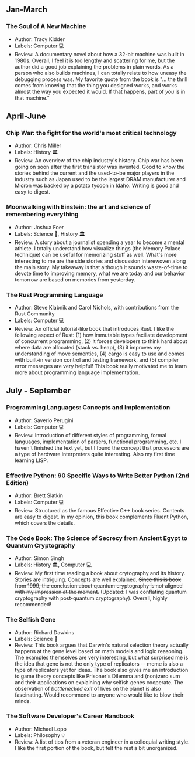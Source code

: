 ## Jan-March
### The Soul of A New Machine
- Author: Tracy Kidder
- Labels: Computer :computer:
- Review: A documentary novel about how a 32-bit machine was built in 1980s. Overall, I feel it is too lengthy and scattering for me, but the author did a good job explaining the problems in plain words. As a person who also builds machines, I can totally relate to how uneasy the debugging process was. My favorite quote from the book is "... the thrill comes from knowing that the thing you designed works, and works almost the way you expected it would. If that happens, part of *you* is in that machine."

## April-June
### Chip War: the fight for the world's most critical technology
- Author: Chris Miller
- Labels: History :classical_building:
- Review: An overview of the chip industry's history. Chip war has been going on soon after the first transistor was invented. Good to know the stories behind the current and the used-to-be major players in the industry such as Japan used to be the largest DRAM manufacturer and Micron was backed by a potato tycoon in Idaho. Writing is good and easy to digest.

### Moonwalking with Einstein: the art and science of remembering everything
- Author: Joshua Foer
- Labels: Science :microscope:, History :classical_building:
- Review: A story about a journalist spending a year to become a mental athlete. I totally understand how visualize things (the Memory Palace technique) can be useful for memorizing stuff as well. What's more interesting to me are the side stories and discussion interewoven along the main story. My takeaway is that although it sounds waste-of-time to devote time to improving memory, what we are today and our behavior tomorrow are based on memories from yesterday.  

### The Rust Programming Language
- Author: Steve Klabnik and Carol Nichols, with contributions from the Rust Community
- Labels: Computer :computer:
- Review: An official tutorial-like book that introduces Rust. I like the following aspect of Rust: (1) how immutable types faciliate development of concurrent programming, (2) it forces developers to think hard about where data are allocated (stack vs. heap), (3) it improves my understanding of move sementics, (4) cargo is easy to use and comes with built-in version control and testing framework, and (5) compiler error messages are very helpful! This book really motivated me to learn more about programming language implementation.

## July - September
### Programming Languages: Concepts and Implementation
- Author: Saverio Perugini
- Labels: Computer :computer:
- Review: Introduction of different styles of programming, formal languages, implementation of parsers, functional programming, etc. I haven't finished the text yet, but I found the concept that processors are a type of hardware interpreters quite interesting. Also my first time learning LISP.

### Effective Python: 90 Specific Ways to Write Better Python (2nd Edition)
- Author: Brett Slatkin
- Labels: Computer :computer:
- Review: Structured as the famous Effective C++ book series. Contents are easy to digest. In my opinion, this book complements Fluent Python, which covers the details.

### The Code Book: The Science of Secrecy from Ancient Egypt to Quantum Cryptography
- Author: Simon Singh
- Labels: History :classical_building:, Computer :computer:
- Review: My first time reading a book about crytography and its history. Stories are intriguing. Concepts are well explained. ~~Since this is book from 1999, the conclusion about quantum cryptography is not aligned with my impression at the moment.~~ (Updated: I was conflating quantum cryptography with post-quantum cryptography). Overall, highly recommended!

### The Selfish Gene
- Author: Richard Dawkins
- Labels: Science :microscope:
- Review: This book argues that Darwin's natural selection theory actually happens at the gene level based on math models and logic reasoning. The examples themselves are very interesting, but what surprised me is the idea that gene is not the only type of replicators -- meme is also a type of replicators yet for ideas. The book also gives me an introduction to game theory concepts like Prisoner's Dilemma and (non)zero sum and their applications on explaining why selfish genes cooperate. The observation of *bottlenecked exit* of lives on the planet is also fascinating. Would recommend to anyone who would like to blow their minds.

### The Software Developer's Career Handbook
- Author: Michael Lopp
- Labels: Philosophy :bulb:
- Review: A list of tips from a veteran engineer in a colloquial writing style. I like the first portion of the book, but felt the rest a bit unorganized.
